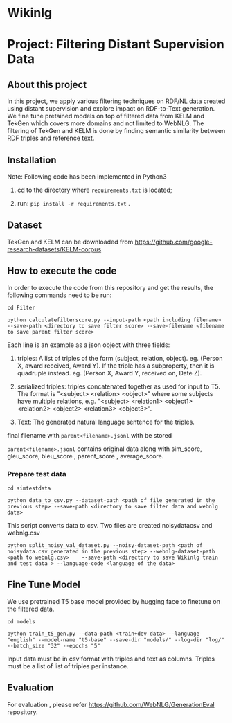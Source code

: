 # Wikinlg
# Project: Filtering Distant Supervision Data

## About this project
In this project, we apply various filtering techniques on RDF/NL data created using distant supervision and explore impact on RDF-to-Text generation. We fine tune pretained models on top of filtered data from KELM and TekGen which covers more domains and not limited to WebNLG. The filtering of TekGen and KELM is done by finding semantic similarity between RDF triples and reference text.

## Installation
Note: Following code has been implemented in Python3

1. cd to the directory where ```requirements.txt``` is located;

2. run: `pip install -r requirements.txt` .

## Dataset
TekGen and KELM can be downloaded from  https://github.com/google-research-datasets/KELM-corpus

## How to execute the code
In order to execute the code from this repository and get the results, the following commands need to be run:

`cd Filter`

`python calculatefilterscore.py --input-path <path including filename> --save-path <directory to save filter score> --save-filename <filename to save parent filter score>`

Each line is an example as a json object with three fields:

1. triples: A list of triples of the form (subject, relation, object). eg. (Person X, award received, Award Y). If the triple has a subproperty, then it is quadruple instead. eg. (Person X, Award Y, received on, Date Z). 

2. serialized triples: triples concatenated together as used for input to T5. The format is "&lt;subject&gt; &lt;relation&gt; &lt;object&gt;" where some subjects have multiple relations, e.g. "&lt;subject&gt; &lt;relation1&gt; &lt;object1&gt; &lt;relation2&gt; &lt;object2&gt; &lt;relation3&gt; &lt;object3&gt;".

3. Text: The generated natural language sentence for the triples.


final filename with `parent<filename>.jsonl` with be stored

`parent<filename>.jsonl` contains original data along with sim_score, gleu_score, bleu_score , parent_score , average_score.

 ### Prepare test data
 
 `cd simtestdata`
 
 `python data_to_csv.py --dataset-path <path of file generated in the previous step> --save-path <directory to save filter data and webnlg data>`
  
  This script converts data to csv. Two files are created noisydatacsv and webnlg.csv
  
  `python split_noisy_val_dataset.py --noisy-dataset-path <path of noisydata.csv generated in the previous step> --webnlg-dataset-path <path to webnlg.csv>    --save-path <directory to save Wikinlg train and test data > --language-code <language of the data>`
  
## Fine Tune Model

 We use pretrained T5 base model provided by hugging face to finetune on the filtered data.
 
 `cd models`
 
 `python train_t5_gen.py --data-path <train+dev data> --language "english" --model-name "t5-base" --save-dir "models/" --log-dir "log/" --batch_size "32" --epochs "5"`

Input data must be in csv format with triples and text as columns. Triples must be a list of list of triples per instance. 

## Evaluation 
For evaluation , please refer https://github.com/WebNLG/GenerationEval repository.
 
 
